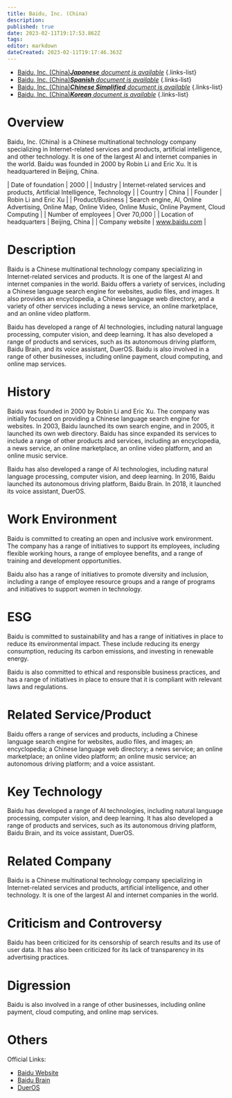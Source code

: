 ```yaml
---
title: Baidu, Inc. (China)
description: 
published: true
date: 2023-02-11T19:17:53.862Z
tags: 
editor: markdown
dateCreated: 2023-02-11T19:17:46.363Z
---
```


- [Baidu, Inc. (China)***Japanese** document is available*](/ja/Knowledge-base/Dictionary/Company/baidu-inc-china)
{.links-list}
- [Baidu, Inc. (China)***Spanish** document is available*](/es/Knowledge-base/Dictionary/Company/baidu-inc-china)
{.links-list}
- [Baidu, Inc. (China)***Chinese Simplified** document is available*](/zh/Knowledge-base/Dictionary/Company/baidu-inc-china)
{.links-list}
- [Baidu, Inc. (China)***Korean** document is available*](/ko/Knowledge-base/Dictionary/Company/baidu-inc-china)
{.links-list}


# Overview
Baidu, Inc. (China) is a Chinese multinational technology company specializing in Internet-related services and products, artificial intelligence, and other technology. It is one of the largest AI and internet companies in the world. Baidu was founded in 2000 by Robin Li and Eric Xu. It is headquartered in Beijing, China.

| Date of foundation | 2000 |
| Industry | Internet-related services and products, Artificial Intelligence, Technology |
| Country | China |
| Founder | Robin Li and Eric Xu |
| Product/Business | Search engine, AI, Online Advertising, Online Map, Online Video, Online Music, Online Payment, Cloud Computing |
| Number of employees | Over 70,000 |
| Location of headquarters | Beijing, China |
| Company website | www.baidu.com |

# Description
Baidu is a Chinese multinational technology company specializing in Internet-related services and products. It is one of the largest AI and internet companies in the world. Baidu offers a variety of services, including a Chinese language search engine for websites, audio files, and images. It also provides an encyclopedia, a Chinese language web directory, and a variety of other services including a news service, an online marketplace, and an online video platform.

Baidu has developed a range of AI technologies, including natural language processing, computer vision, and deep learning. It has also developed a range of products and services, such as its autonomous driving platform, Baidu Brain, and its voice assistant, DuerOS. Baidu is also involved in a range of other businesses, including online payment, cloud computing, and online map services.

# History
Baidu was founded in 2000 by Robin Li and Eric Xu. The company was initially focused on providing a Chinese language search engine for websites. In 2003, Baidu launched its own search engine, and in 2005, it launched its own web directory. Baidu has since expanded its services to include a range of other products and services, including an encyclopedia, a news service, an online marketplace, an online video platform, and an online music service.

Baidu has also developed a range of AI technologies, including natural language processing, computer vision, and deep learning. In 2016, Baidu launched its autonomous driving platform, Baidu Brain. In 2018, it launched its voice assistant, DuerOS.

# Work Environment
Baidu is committed to creating an open and inclusive work environment. The company has a range of initiatives to support its employees, including flexible working hours, a range of employee benefits, and a range of training and development opportunities.

Baidu also has a range of initiatives to promote diversity and inclusion, including a range of employee resource groups and a range of programs and initiatives to support women in technology.

# ESG
Baidu is committed to sustainability and has a range of initiatives in place to reduce its environmental impact. These include reducing its energy consumption, reducing its carbon emissions, and investing in renewable energy.

Baidu is also committed to ethical and responsible business practices, and has a range of initiatives in place to ensure that it is compliant with relevant laws and regulations.

# Related Service/Product
Baidu offers a range of services and products, including a Chinese language search engine for websites, audio files, and images; an encyclopedia; a Chinese language web directory; a news service; an online marketplace; an online video platform; an online music service; an autonomous driving platform; and a voice assistant.

# Key Technology
Baidu has developed a range of AI technologies, including natural language processing, computer vision, and deep learning. It has also developed a range of products and services, such as its autonomous driving platform, Baidu Brain, and its voice assistant, DuerOS.

# Related Company
Baidu is a Chinese multinational technology company specializing in Internet-related services and products, artificial intelligence, and other technology. It is one of the largest AI and internet companies in the world.

# Criticism and Controversy
Baidu has been criticized for its censorship of search results and its use of user data. It has also been criticized for its lack of transparency in its advertising practices.

# Digression
Baidu is also involved in a range of other businesses, including online payment, cloud computing, and online map services.

# Others

Official Links:

- [Baidu Website](https://www.baidu.com/)
- [Baidu Brain](https://www.baidu.com/en/baidu-brain/)
- [DuerOS](https://www.dueros.baidu.com/)
